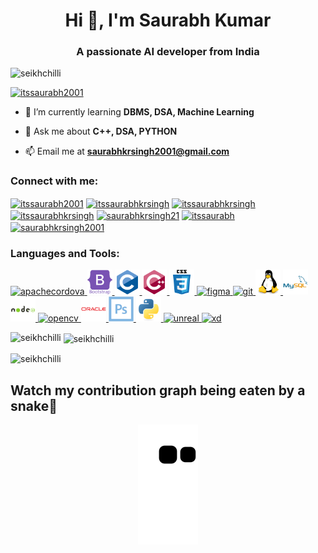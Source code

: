 <h1 align="center">Hi 👋, I'm Saurabh Kumar</h1>
<h3 align="center">A passionate AI developer from India</h3>

<p align="left"> <img src="https://komarev.com/ghpvc/?username=seikhchilli&label=Profile%20views&color=0e75b6&style=flat" alt="seikhchilli" /> </p>

<p align="left"> <a href="https://twitter.com/itssaurabh2001" target="blank"><img src="https://img.shields.io/twitter/follow/itssaurabh2001?logo=twitter&style=for-the-badge" alt="itssaurabh2001" /></a> </p>

- 🌱 I’m currently learning **DBMS, DSA, Machine Learning**

- 💬 Ask me about **C++, DSA, PYTHON**

- 📫 Email me at **saurabhkrsingh2001@gmail.com**

<h3 align="left">Connect with me:</h3>
<p align="left">
<a href="https://twitter.com/itssaurabh2001" target="blank"><img align="center" src="https://raw.githubusercontent.com/rahuldkjain/github-profile-readme-generator/master/src/images/icons/Social/twitter.svg" alt="itssaurabh2001" height="30" width="40" /></a>
<a href="https://linkedin.com/in/itssaurabhkrsingh" target="blank"><img align="center" src="https://raw.githubusercontent.com/rahuldkjain/github-profile-readme-generator/master/src/images/icons/Social/linked-in-alt.svg" alt="itssaurabhkrsingh" height="30" width="40" /></a>
<a href="https://fb.com/itssaurabhkrsingh" target="blank"><img align="center" src="https://raw.githubusercontent.com/rahuldkjain/github-profile-readme-generator/master/src/images/icons/Social/facebook.svg" alt="itssaurabhkrsingh" height="30" width="40" /></a>
<a href="https://instagram.com/itssaurabhkrsingh" target="blank"><img align="center" src="https://raw.githubusercontent.com/rahuldkjain/github-profile-readme-generator/master/src/images/icons/Social/instagram.svg" alt="itssaurabhkrsingh" height="30" width="40" /></a>
<a href="https://www.hackerrank.com/saurabhkrsingh21" target="blank"><img align="center" src="https://raw.githubusercontent.com/rahuldkjain/github-profile-readme-generator/master/src/images/icons/Social/hackerrank.svg" alt="saurabhkrsingh21" height="30" width="40" /></a>
<a href="https://codeforces.com/profile/itssaurabh" target="blank"><img align="center" src="https://cdn.jsdelivr.net/npm/simple-icons@3.0.1/icons/codeforces.svg" alt="itssaurabh" height="30" width="40" /></a>
<a href="https://auth.geeksforgeeks.org/user/saurabhkrsingh2001" target="blank"><img align="center" src="https://raw.githubusercontent.com/rahuldkjain/github-profile-readme-generator/master/src/images/icons/Social/geeks-for-geeks.svg" alt="saurabhkrsingh2001" height="30" width="40" /></a>
</p>

<h3 align="left">Languages and Tools:</h3>
<p align="left"> <a href="https://cordova.apache.org/" target="_blank"> <img src="https://www.vectorlogo.zone/logos/apache_cordova/apache_cordova-icon.svg" alt="apachecordova" width="40" height="40"/> </a> <a href="https://getbootstrap.com" target="_blank"> <img src="https://raw.githubusercontent.com/devicons/devicon/master/icons/bootstrap/bootstrap-plain-wordmark.svg" alt="bootstrap" width="40" height="40"/> </a> <a href="https://www.cprogramming.com/" target="_blank"> <img src="https://raw.githubusercontent.com/devicons/devicon/master/icons/c/c-original.svg" alt="c" width="40" height="40"/> </a> <a href="https://www.w3schools.com/cpp/" target="_blank"> <img src="https://raw.githubusercontent.com/devicons/devicon/master/icons/cplusplus/cplusplus-original.svg" alt="cplusplus" width="40" height="40"/> </a> <a href="https://www.w3schools.com/css/" target="_blank"> <img src="https://raw.githubusercontent.com/devicons/devicon/master/icons/css3/css3-original-wordmark.svg" alt="css3" width="40" height="40"/> </a> <a href="https://www.figma.com/" target="_blank"> <img src="https://www.vectorlogo.zone/logos/figma/figma-icon.svg" alt="figma" width="40" height="40"/> </a> <a href="https://git-scm.com/" target="_blank"> <img src="https://www.vectorlogo.zone/logos/git-scm/git-scm-icon.svg" alt="git" width="40" height="40"/> </a> <a href="https://www.linux.org/" target="_blank"> <img src="https://raw.githubusercontent.com/devicons/devicon/master/icons/linux/linux-original.svg" alt="linux" width="40" height="40"/> </a> <a href="https://www.mysql.com/" target="_blank"> <img src="https://raw.githubusercontent.com/devicons/devicon/master/icons/mysql/mysql-original-wordmark.svg" alt="mysql" width="40" height="40"/> </a> <a href="https://nodejs.org" target="_blank"> <img src="https://raw.githubusercontent.com/devicons/devicon/master/icons/nodejs/nodejs-original-wordmark.svg" alt="nodejs" width="40" height="40"/> </a> <a href="https://opencv.org/" target="_blank"> <img src="https://www.vectorlogo.zone/logos/opencv/opencv-icon.svg" alt="opencv" width="40" height="40"/> </a> <a href="https://www.oracle.com/" target="_blank"> <img src="https://raw.githubusercontent.com/devicons/devicon/master/icons/oracle/oracle-original.svg" alt="oracle" width="40" height="40"/> </a> <a href="https://www.photoshop.com/en" target="_blank"> <img src="https://raw.githubusercontent.com/devicons/devicon/master/icons/photoshop/photoshop-line.svg" alt="photoshop" width="40" height="40"/> </a> <a href="https://www.python.org" target="_blank"> <img src="https://raw.githubusercontent.com/devicons/devicon/master/icons/python/python-original.svg" alt="python" width="40" height="40"/> </a> <a href="https://unrealengine.com/" target="_blank"> <img src="https://raw.githubusercontent.com/kenangundogan/fontisto/036b7eca71aab1bef8e6a0518f7329f13ed62f6b/icons/svg/brand/unreal-engine.svg" alt="unreal" width="40" height="40"/> </a> <a href="https://www.adobe.com/products/xd.html" target="_blank"> <img src="https://cdn.worldvectorlogo.com/logos/adobe-xd.svg" alt="xd" width="40" height="40"/> </a> </p>

<p><img align="left" src="https://github-readme-stats.vercel.app/api/top-langs?username=seikhchilli&show_icons=true&locale=en&layout=compact" alt="seikhchilli" /></p>

<p>&nbsp;<img align="center" src="https://github-readme-stats.vercel.app/api?username=seikhchilli&show_icons=true&locale=en" alt="seikhchilli" /></p>

<p><img align="center" src="https://github-readme-streak-stats.herokuapp.com/?user=seikhchilli&" alt="seikhchilli" /></p>

## Watch my contribution graph being eaten by a snake🐍

<p align="center">
  <img src="https://github.com/seikhchilli/seikhchilli/raw/output/github-contribution-grid-snake.svg" alt="snake"></center>
</p>

